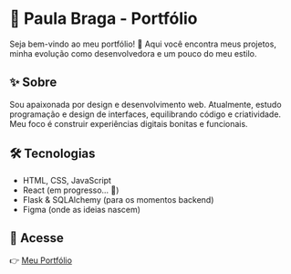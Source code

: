 # 🌿 Paula Braga - Portfólio

Seja bem-vindo ao meu portfólio! 🚀 Aqui você encontra meus projetos, minha evolução como desenvolvedora e um pouco do meu estilo.

## ✨ Sobre
Sou apaixonada por design e desenvolvimento web. Atualmente, estudo programação e design de interfaces, equilibrando código e criatividade. Meu foco é construir experiências digitais bonitas e funcionais.

## 🛠️ Tecnologias
- HTML, CSS, JavaScript
- React (em progresso... 👀)
- Flask & SQLAlchemy (para os momentos backend)
- Figma (onde as ideias nascem)

## 🔗 Acesse
👉 [Meu Portfólio](https://bragpaula.github.io/portifolio-paula-braga/ )

